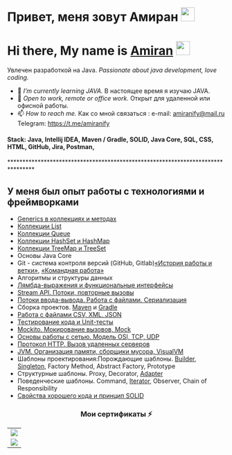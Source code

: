 # Привет, меня зовут Амиран <img src="https://github.com/blackcater/blackcater/raw/main/images/Hi.gif" height="32"/></h1>

<h1 align="">Hi there, My name is <a href="https://github.com/amiranify" target="_blank">Amiran</a> 
<img src="https://github.com/blackcater/blackcater/raw/main/images/Hi.gif" height="32"/></h1>

<!--
**amiranify/amiranify** is a ✨ _special_ ✨ repository because its `README.md` (this file) appears on your GitHub profile.

Here are some ideas to get you started:

- 🔭 I’m currently currently learning JAVA
- 🌱 I’m currently learning ...
- 👯 I’m looking to collaborate on ...
- 🤔 I’m looking for help with ...
- 💬 Ask me about ...
- 📫 How to reach me: ...
- 😄 Pronouns: ...
- ⚡ Fun fact: ...
-->
Увлечен разработкой на Java.
*Passionate about java development, love coding.*

- 🌱 *I’m currently learning JAVA.* В настоящее время я изучаю JAVA.
- 🔭 *Open to work, remote or office work.* Открыт для удаленной или офисной работы.
- 📫 *How to reach me.* Как со мной связаться : e-mail: amiranify@mail.ru Telegram: https://t.me/amiranify
<h4> Stack: Java, Intellij IDEA, Maven / Gradle, SOLID,
 Java Core, SQL, CSS, HTML, GitHub, 
 Jira, Postman,  </h4>
********************************************************************************

 ##  У меня был опыт работы с технологиями и фреймворками
- [Generics в коллекциях и методах](https://github.com/amiranify/GenericMagicBox)
- [Коллекции List](https://github.com/amiranify/CollectionList)
- [Коллекции Queue](https://github.com/amiranify/CollectionQueue)
- [Коллекции HashSet и HashMap](https://github.com/amiranify/CollectionHashSet_andHashMap)
- [Коллекции TreeMap и TreeSet](https://github.com/amiranify/CollectionTreeMapTreeSet)
- Основы Java Core
- Git - система контроля версий (GitHub, Gitlab)[«История работы и ветки»](https://github.com/amiranify/SalesManager), [«Командная работа»](https://github.com/amiranify/Other)
- Алгоритмы и структуры данных
- [Лямбда-выражения и функциональные интерфейсы](https://github.com/amiranify/CollectionTreeMapTreeSet/tree/lambda)
- [Stream API. Потоки, повторные вызовы](https://github.com/amiranify/StreamAPI)
- [Потоки ввода-вывода. Работа с файлами. Сериализация](https://github.com/amiranify/Serialization/tree/serial)
- Сборка проектов. [Maven](https://github.com/amiranify/Maven) и [Gradle](https://github.com/amiranify/Gradle)
- [Работа с файлами CSV, XML, JSON](https://github.com/amiranify/Serialization/tree/json)
- [Тестирование кода и Unit-тесты](https://github.com/amiranify/testHashSetHashMap/tree/main)
- [Mockito. Мокирование вызовов, Mock](https://github.com/amiranify/geo-service)
- [Основы работы с сетью. Модель OSI, TCP, UDP](https://github.com/amiranify/OSI-TCP-UDP)
- [Протокол HTTP. Вызов удаленных серверов](https://github.com/amiranify/HTTP_protocol)
- [JVM. Организация памяти, сборщики мусора, VisualVM](https://github.com/amiranify/JVM.-VisualVM)
- Шаблоны проектирования:Порождающие шаблоны. [Builder](https://github.com/amiranify/BuilderPattern), [Singleton](https://github.com/amiranify/Singleton), Factory Method, Abstract Factory, Prototype
- Структурные шаблоны. Proxy, Decorator, [Adapter](https://github.com/amiranify/Adapter-)
- Поведенческие шаблоны. Command, [Iterator](https://github.com/amiranify/Solid), Observer, Chain of Responsibility
- [Свойства хорошего кода и принцип SOLID](https://github.com/amiranify/Solid)
<h3 align="center"> Мои сертификаты ⚡ </h3>
<table>
  <tr>
   <td><img src="https://user-images.githubusercontent.com/110248739/221429910-85864784-7da5-465f-ba09-050a88222ff9.jpg"></td>
   </td>
 <tr>
   <td><img src="https://user-images.githubusercontent.com/110248739/221430282-ad28e715-78cb-4414-85f1-91f0e38b8c3e.jpg"></td>
   </td>
 
</table>


